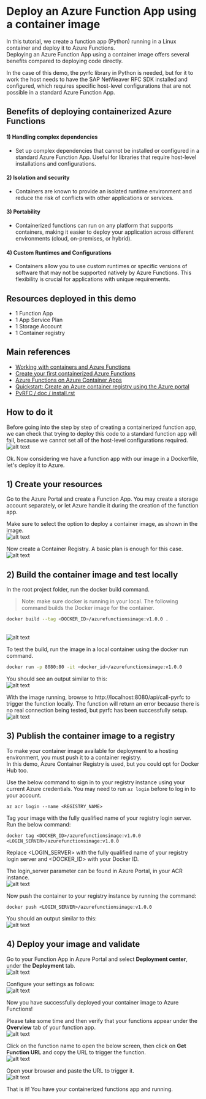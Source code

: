 # Deploy an Azure Function App using a container image

In this tutorial, we create a function app (Python) running in a Linux container and deploy it to Azure Functions.<br>Deploying an Azure Function App using a container image offers several benefits compared to deploying code directly.

In the case of this demo, the pyrfc library in Python is needed, but for it to work the host needs to have the SAP NetWeaver RFC SDK installed and configured, which requires specific host-level configurations that are not possible in a standard Azure Function App.

## Benefits of deploying containerized Azure Functions

#### 1) Handling complex dependencies
- Set up complex dependencies that cannot be installed or configured in a standard Azure Function App. Useful for libraries that require host-level installations and configurations.

#### 2) Isolation and security
- Containers are known to provide an isolated runtime environment and reduce the risk of conflicts with other applications or services.

#### 3) Portability
- Containerized functions can run on any platform that supports containers, making it easier to deploy your application across different environments (cloud, on-premises, or hybrid).

#### 4) Custom Runtimes and Configurations
- Containers allow you to use custom runtimes or specific versions of software that may not be supported natively by Azure Functions. This flexibility is crucial for applications with unique requirements.

## Resources deployed in this demo
- 1 Function App
- 1 App Service Plan
- 1 Storage Account
- 1 Container registry

## Main references
- [Working with containers and Azure Functions](https://learn.microsoft.com/en-us/azure/azure-functions/functions-how-to-custom-container?tabs=core-tools%2Cacr%2Cportal%2Cazure-cli&pivots=azure-functions)
- [Create your first containerized Azure Functions](https://learn.microsoft.com/en-us/azure/azure-functions/functions-deploy-container?tabs=acr%2Cbash%2Cazure-cli&pivots=programming-language-python)
- [Azure Functions on Azure Container Apps](https://github.com/Azure/azure-functions-on-container-apps/blob/main/README.md)
- [Quickstart: Create an Azure container registry using the Azure portal](https://learn.microsoft.com/en-us/azure/container-registry/container-registry-get-started-portal?tabs=azure-cli)
- [PyRFC / doc / install.rst](https://github.com/SAP-archive/PyRFC/blob/main/doc/install.rst)

## How to do it

Before going into the step by step of creating a containerized function app, we can check that trying to deploy this code to a standard function app will fail, because we cannot set all of the host-level configurations required.
<br>![alt text](docs/no_container_fails.png)

Ok. Now considering we have a function app with our image in a Dockerfile, let's deploy it to Azure.

## 1) Create your resources

Go to the Azure Portal and create a Function App. You may create a storage account separately, or let Azure handle it during the creation of the function app.

Make sure to select the option to deploy a container image, as shown in the image.
<br>![alt text](docs/func_create.png)

Now create a Container Registry. A basic plan is enough for this case.
<br>![alt text](docs/acr_create.png)

## 2) Build the container image and test locally

In the root project folder, run the docker build command.
> Note: make sure docker is running in your local. The following command builds the Docker image for the container.
```sh
docker build --tag <DOCKER_ID>/azurefunctionsimage:v1.0.0 .
```
<br>![alt text](docs/docker_build.png)

To test the build, run the image in a local container using the docker run command.
```sh
docker run -p 8080:80 -it <docker_id>/azurefunctionsimage:v1.0.0
```
You should see an output similar to this:
<br>![alt text](docs/docker_run.png)

With the image running, browse to http://localhost:8080/api/call-pyrfc to trigger the function locally. The function will return an error because there is no real connection being tested, but pyrfc has been successfully setup.
<br>![alt text](docs/test_local.png)

## 3) Publish the container image to a registry
To make your container image available for deployment to a hosting environment, you must push it to a container registry.<br>In this demo, Azure Container Registry is used, but you could opt for Docker Hub too.

Use the below command to sign in to your registry instance using your current Azure credentials. You may need to run `az login` before to log in to your account.
```Azure CLI
az acr login --name <REGISTRY_NAME>
```

Tag your image with the fully qualified name of your registry login server. Run the below command:
```docker
docker tag <DOCKER_ID>/azurefunctionsimage:v1.0.0 <LOGIN_SERVER>/azurefunctionsimage:v1.0.0
```

Replace <LOGIN_SERVER> with the fully qualified name of your registry login server and <DOCKER_ID> with your Docker ID. 

The login_server parameter can be found in Azure Portal, in your ACR instance.
<br>![alt text](docs/login_server.png)

Now push the container to your registry instance by running the command:
```docker
docker push <LOGIN_SERVER>/azurefunctionsimage:v1.0.0
```

You should an output similar to this:
<br>![alt text](docs/push_container.png)

## 4) Deploy your image and validate

Go to your Function App in Azure Portal and select **Deployment center**, under the **Deployment** tab.
<br>![alt text](docs/deployment_center.png)

Configure your settings as follows:
<br>![alt text](docs/deploy_config.png)

Now you have successfully deployed your container image to Azure Functions!

Please take some time and then verify that your functions appear under the **Overview** tab of your function app.
<br>![alt text](docs/func_functions.png)

Click on the function name to open the below screen, then click on **Get Function URL** and copy the URL to trigger the function.
<br>![alt text](docs/func_url.png)

Open your browser and paste the URL to trigger it.
<br>![alt text](docs/func_run.png)

That is it! You have your containerized functions app and running.

